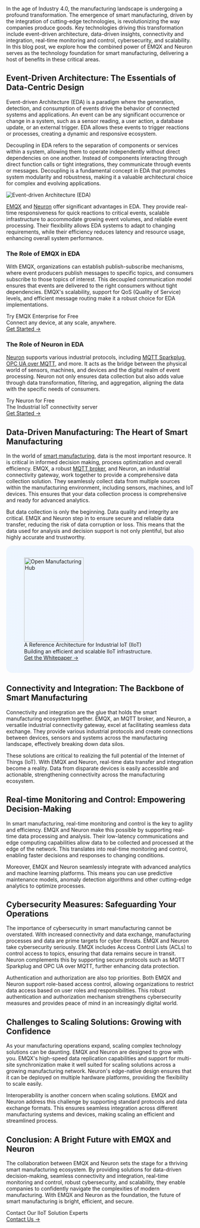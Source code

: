 In the age of Industry 4.0, the manufacturing landscape is undergoing a profound transformation. The emergence of smart manufacturing, driven by the integration of cutting-edge technologies, is revolutionizing the way companies produce goods. Key technologies driving this transformation include event-driven architecture, data-driven insights, connectivity and integration, real-time monitoring and control, cybersecurity, and scalability. In this blog post, we explore how the combined power of EMQX and Neuron serves as the technology foundation for smart manufacturing, delivering a host of benefits in these critical areas.

## Event-Driven Architecture: The Essentials of Data-Centric Design

Event-driven Architecture (EDA) is a paradigm where the generation, detection, and consumption of events drive the behavior of connected systems and applications. An event can be any significant occurrence or change in a system, such as a sensor reading, a user action, a database update, or an external trigger. EDA allows these events to trigger reactions or processes, creating a dynamic and responsive ecosystem.

Decoupling in EDA refers to the separation of components or services within a system, allowing them to operate independently without direct dependencies on one another. Instead of components interacting through direct function calls or tight integrations, they communicate through events or messages. Decoupling is a fundamental concept in EDA that promotes system modularity and robustness, making it a valuable architectural choice for complex and evolving applications.

![Event-driven Architecture (EDA)](https://assets.emqx.com/images/eea574537bc7223b4bf815a8f0609e31.png)

[EMQX](https://www.emqx.com/en/products/emqx) and [Neuron](https://www.emqx.com/en/products/neuron) offer significant advantages in EDA. They provide real-time responsiveness for quick reactions to critical events, scalable infrastructure to accommodate growing event volumes, and reliable event processing. Their flexibility allows EDA systems to adapt to changing requirements, while their efficiency reduces latency and resource usage, enhancing overall system performance.

### The Role of EMQX in EDA

With EMQX, organizations can establish publish-subscribe mechanisms, where event producers publish messages to specific topics, and consumers subscribe to those topics of interest. This decoupled communication model ensures that events are delivered to the right consumers without tight dependencies. EMQX's scalability, support for QoS (Quality of Service) levels, and efficient message routing make it a robust choice for EDA implementations.

<section class="promotion">
    <div>
        Try EMQX Enterprise for Free
      <div class="is-size-14 is-text-normal has-text-weight-normal">Connect any device, at any scale, anywhere.</div>
    </div>
    <a href="https://www.emqx.com/en/try?product=enterprise" class="button is-gradient px-5">Get Started →</a>
</section>

### The Role of Neuron in EDA

[Neuron](https://www.emqx.com/en/products/neuron) supports various industrial protocols, including [MQTT Sparkplug](https://www.emqx.com/en/blog/mqtt-sparkplug-bridging-it-and-ot-in-industry-4-0), [OPC UA over MQTT](https://www.emqx.com/en/blog/opc-ua-over-mqtt-the-future-of-it-and-ot-convergence), and more. It acts as the bridge between the physical world of sensors, machines, and devices and the digital realm of event processing. Neuron not only ensures data collection but also adds value through data transformation, filtering, and aggregation, aligning the data with the specific needs of consumers.

<section class="promotion">
    <div>
        Try Neuron for Free
             <div class="is-size-14 is-text-normal has-text-weight-normal">The Industrial IoT connectivity server</div>
    </div>
    <a href="https://www.emqx.com/en/try?product=neuron" class="button is-gradient px-5">Get Started →</a>
</section>

## Data-Driven Manufacturing: The Heart of Smart Manufacturing

In the world of [smart manufacturing](https://www.emqx.com/en/blog/the-smart-manufacturing-revolution), data is the most important resource. It is critical in informed decision making, process optimization and overall efficiency. EMQX, a robust [MQTT broker](https://www.emqx.com/en/blog/the-ultimate-guide-to-mqtt-broker-comparison), and Neuron, an industrial connectivity gateway, work together to provide a comprehensive data collection solution. They seamlessly collect data from multiple sources within the manufacturing environment, including sensors, machines, and IoT devices. This ensures that your data collection process is comprehensive and ready for advanced analytics.

But data collection is only the beginning. Data quality and integrity are critical. EMQX and Neuron step in to ensure secure and reliable data transfer, reducing the risk of data corruption or loss. This means that the data used for analysis and decision support is not only plentiful, but also highly accurate and trustworthy.

<section
  class="is-hidden-touch my-32 is-flex is-align-items-center"
  style="border-radius: 16px; background: linear-gradient(102deg, #edf6ff 1.81%, #eff2ff 97.99%); padding: 32px 48px;"
>
  <div class="mr-40" style="flex-shrink: 0;">
    <img loading="lazy" src="https://assets.emqx.com/images/0b88fa3cf1c98545e501e3b8073fdccc.png" alt="Open Manufacturing Hub" width="160" height="226">
  </div>
  <div>
    <div class="mb-4 is-size-3 is-text-black has-text-weight-semibold" style="
    line-height: 1.2;
">
      A Reference Architecture for Industrial IoT (IIoT)
    </div>
    <div class="mb-32">
      Building an efficient and scalable IIoT infrastructure.
    </div>
    <a href="https://www.emqx.com/en/resources/open-manufacturing-hub-a-reference-architecture-for-industrial-iot?utm_campaign=embedded-open-manufacturing-hub&from=blog-consolidating-the-foundation-of-smart-manufacturing-with-emqx-and-neuron" class="button is-gradient">Get the Whitepaper →</a>
  </div>
</section>

## Connectivity and Integration: The Backbone of Smart Manufacturing

Connectivity and integration are the glue that holds the smart manufacturing ecosystem together. EMQX, an MQTT broker, and Neuron, a versatile industrial connectivity gateway, excel at facilitating seamless data exchange. They provide various industrial protocols and create connections between devices, sensors and systems across the manufacturing landscape, effectively breaking down data silos.

These solutions are critical to realizing the full potential of the Internet of Things (IoT). With EMQX and Neuron, real-time data transfer and integration become a reality. Data from disparate devices is easily accessible and actionable, strengthening connectivity across the manufacturing ecosystem.

## Real-time Monitoring and Control: Empowering Decision-Making

In smart manufacturing, real-time monitoring and control is the key to agility and efficiency. EMQX and Neuron make this possible by supporting real-time data processing and analysis. Their low-latency communications and edge computing capabilities allow data to be collected and processed at the edge of the network. This translates into real-time monitoring and control, enabling faster decisions and responses to changing conditions.

Moreover, EMQX and Neuron seamlessly integrate with advanced analytics and machine learning platforms. This means you can use predictive maintenance models, anomaly detection algorithms and other cutting-edge analytics to optimize processes.

## Cybersecurity Measures: Safeguarding Your Operations

The importance of cybersecurity in smart manufacturing cannot be overstated. With increased connectivity and data exchange, manufacturing processes and data are prime targets for cyber threats. EMQX and Neuron take cybersecurity seriously. EMQX includes Access Control Lists (ACLs) to control access to topics, ensuring that data remains secure in transit. Neuron complements this by supporting secure protocols such as MQTT Sparkplug and OPC UA over MQTT, further enhancing data protection.

Authentication and authorization are also top priorities. Both EMQX and Neuron support role-based access control, allowing organizations to restrict data access based on user roles and responsibilities. This robust authentication and authorization mechanism strengthens cybersecurity measures and provides peace of mind in an increasingly digital world.

## Challenges to Scaling Solutions: Growing with Confidence

As your manufacturing operations expand, scaling complex technology solutions can be daunting. EMQX and Neuron are designed to grow with you. EMQX's high-speed data replication capabilities and support for multi-site synchronization make it well suited for scaling solutions across a growing manufacturing network. Neuron's edge-native design ensures that it can be deployed on multiple hardware platforms, providing the flexibility to scale easily.

Interoperability is another concern when scaling solutions. EMQX and Neuron address this challenge by supporting standard protocols and data exchange formats. This ensures seamless integration across different manufacturing systems and devices, making scaling an efficient and streamlined process.

## Conclusion: A Bright Future with EMQX and Neuron

The collaboration between EMQX and Neuron sets the stage for a thriving smart manufacturing ecosystem. By providing solutions for data-driven decision-making, seamless connectivity and integration, real-time monitoring and control, robust cybersecurity, and scalability, they enable companies to confidently navigate the complexities of modern manufacturing. With EMQX and Neuron as the foundation, the future of smart manufacturing is bright, efficient, and secure.



<section class="promotion">
    <div>
        Contact Our IIoT Solution Experts
    </div>
    <a href="https://www.emqx.com/en/contact?product=solutions" class="button is-gradient px-5">Contact Us →</a>
</section>
